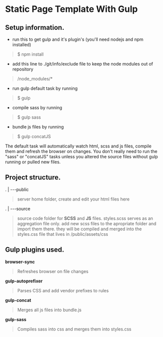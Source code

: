 # Static Page Template With Gulp

Setup information.
------------------

* run this to get gulp and it's plugin's (you'll need nodejs and npm installed)
> $ npm install

* add this line to ./git/info/exclude file to keep the node modules out of repository 
> /node_modules/*

* run gulp default task by running
> $ gulp

* compile sass by running
> $ gulp sass

* bundle js files by running
> $ gulp concatJS

The default task will automatically watch html, scss and js files,
compile them and refresh the browser on changes.
You don't really need to run the "sass" or "concatJS" tasks unless
you altered the source files without gulp running or pulled new
files.  

Project structure.
------------------

.
|
---public
> server home folder, create and edit your html files here  

.
|
---source
> source code folder for **SCSS** and **JS** files.
> styles.scss serves as an aggregation file only.
> add new scss files to the apropriate folder and import them there.
> they will be compiled and merged into the styles.css file
> that lives in /public/assets/css

Gulp plugins used.
------------------
**browser-sync**

> Refreshes browser on file changes 

**gulp-autoprefixer**

> Parses CSS and add vendor prefixes to rules

**gulp-concat**

> Merges all js files into bundle.js

**gulp-sass**

> Compiles sass into css and merges them into styles.css